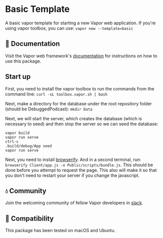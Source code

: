 # Basic Template

A basic vapor template for starting a new Vapor web application. If you're using vapor toolbox, you can use: `vapor new --template=basic`

## 📖 Documentation

Visit the Vapor web framework's [documentation](http://docs.vapor.codes) for instructions on how to use this package.

## Start up
First, you need to install the vapor toolbox to run the commands from the command line: `curl -sL toolbox.vapor.sh | bash`

Next, make a directory for the database under the root repository folder (should be DebuggedPodcast): `mkdir Data`

Next, we will start the server, which creates the database (which is necessary to seed) and then stop the server so we can seed the database:
```
vapor build
vapor run serve
ctrl-c
.build/debug/App seed
vapor run serve
```

Next, you need to install [browserify](http://browserify.org/). And in a second terminal, run: `browserify Client/app.js -o Public/scripts/bundle.js`. This should be done before you attempt to request the page. This also will make it so that you don't need to restart your server if you change the javascript. 


## 💧 Community

Join the welcoming community of fellow Vapor developers in [slack](http://vapor.team).

## 🔧 Compatibility

This package has been tested on macOS and Ubuntu.
